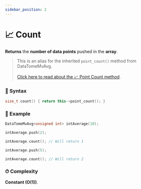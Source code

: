 ```yaml
---
sidebar_position: 2
---
```


# 📈 Count

**Returns** the **number of data points** pushed in the **array**.

> This is an alias for the inherited `point_count()` method from DataTomeMvAvg. <br></br>
> [Click here to read about the 📈 Point Count method](pathname:///docs/mvavg-methods/input-output/point-count).

### 📝 Syntax

```cpp
size_t count() { return this->point_count(); }
```

### 🔮 Example

```cpp
DataTomeMvAvg<unsigned int> intAverage(10);

intAverage.push(2);

intAverage.count(); // Will return 1

intAverage.push(5);

intAverage.count(); // Will return 2
```

### ⏱ Complexity

**Constant (O(1))**.
